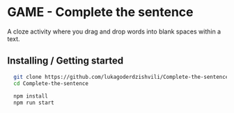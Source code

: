 
# GAME - Complete the sentence

A cloze activity where you drag and drop words into blank spaces within a text.



## Installing / Getting started


```bash    
  git clone https://github.com/lukagoderdzishvili/Complete-the-sentence.git
  cd Complete-the-sentence
  
  npm install 
  npm run start
```
    